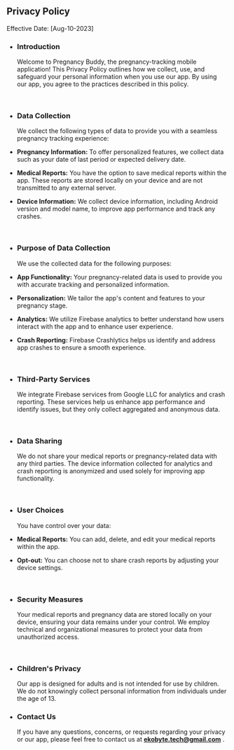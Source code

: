 ## Privacy Policy

Effective Date: [Aug-10-2023]
- ### Introduction

  Welcome to Pregnancy Buddy, the pregnancy-tracking mobile application! This Privacy Policy outlines how we collect, use, and safeguard your personal information when you use our app. By using our app, you agree to the practices described in this policy.
<br>

- ### Data Collection

    We collect the following types of data to provide you with a seamless pregnancy tracking experience:

- **Pregnancy Information:** To offer personalized features, we collect data such as your date of last period or expected delivery date.

- **Medical Reports:** You have the option to save medical reports within the app. These reports are stored locally on your device and are not transmitted to any external server.

- **Device Information:** We collect device information, including Android version and model name, to improve app performance and track any crashes.
<br>

- ### Purpose of Data Collection

    We use the collected data for the following purposes:

- **App Functionality:** Your pregnancy-related data is used to provide you with accurate tracking and personalized information.

- **Personalization:** We tailor the app's content and features to your pregnancy stage.

- **Analytics:** We utilize Firebase analytics to better understand how users interact with the app and to enhance user experience.

- **Crash Reporting:** Firebase Crashlytics helps us identify and address app crashes to ensure a smooth experience.
<br>

- ### Third-Party Services
    We integrate Firebase services from Google LLC for analytics and crash reporting. These services help us enhance app performance and identify issues, but they only collect aggregated and anonymous data.
<br>

- ### Data Sharing
    We do not share your medical reports or pregnancy-related data with any third parties. The device information collected for analytics and crash reporting is anonymized and used solely for improving app functionality.
<br>

- ### User Choices
    You have control over your data:

- **Medical Reports:** You can add, delete, and edit your medical reports within the app.

- **Opt-out:** You can choose not to share crash reports by adjusting your device settings.
<br>

- ### Security Measures
    Your medical reports and pregnancy data are stored locally on your device, ensuring your data remains under your control. We employ technical and organizational measures to protect your data from unauthorized access.
<br>

- ### Children's Privacy
    Our app is designed for adults and is not intended for use by children. We do not knowingly collect personal information from individuals under the age of 13.

- ### Contact Us
    If you have any questions, concerns, or requests regarding your privacy or our app, please feel free to contact us at **ekobyte.tech@gmail.com** .

